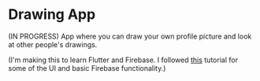 # Drawing App

(IN PROGRESS) App where you can draw your own profile picture and look at other people's drawings. 

(I'm making this to learn Flutter and Firebase. I followed [this](https://www.youtube.com/watch?v=aJdIkRipgSk&list=PLlvRDpXh1Se4wZWOWs8yapI8AS_fwDHzf) tutorial for some of the UI and basic Firebase functionality.)